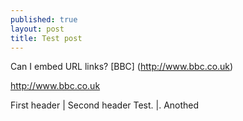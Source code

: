 ```yaml
---
published: true
layout: post
title: Test post
---
```

Can I embed URL links?
[BBC] (http://www.bbc.co.uk)

<http://www.bbc.co.uk>

First header | Second header
Test.              |. Anothed